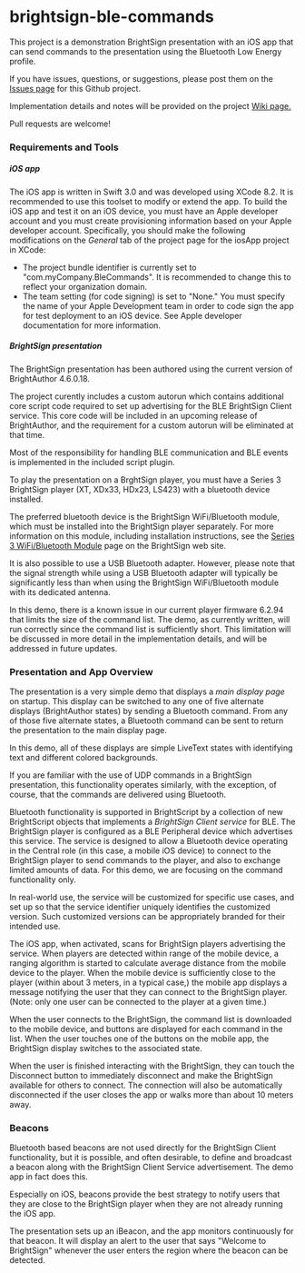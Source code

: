 # brightsign-ble-commands
This project is a demonstration BrightSign presentation with an iOS app that can send commands to the presentation using the Bluetooth Low Energy profile.

If you have issues, questions, or suggestions, please post them on the <a href="https://github.com/brightsign/brightsign-ble-commands/issues">Issues page</a> for this Github project.

Implementation details and notes will be provided on the project <a href="https://github.com/brightsign/brightsign-ble-commands/wiki">Wiki page.</a>

Pull requests are welcome!

### Requirements and Tools
##### iOS app
The iOS app is written in Swift 3.0 and was developed using XCode 8.2. It is recommended to use this toolset to modify or extend the app.
To build the iOS app and test it on an iOS device, you must have an Apple developer account and you must create provisioning information based on your Apple developer account. Specifically, you should make the following modifications on the _General_ tab of the project page for the iosApp project in XCode:
* The project bundle identifier is currently set to "com.myCompany.BleCommands". It is recommended to change this to reflect your organization domain.
* The team setting (for code signing) is set to "None." You must specify the name of your Apple Development team in order to code sign the app for test deployment to an iOS device. See Apple developer documentation for more information.

##### BrightSign presentation
The BrightSign presentation has been authored using the current version of BrightAuthor 4.6.0.18.

The project curently includes a custom autorun which contains additional core script code required to set up advertising for the BLE BrightSign Client service. This core code will be included in an upcoming release of BrightAuthor, and the requirement for a custom autorun will be eliminated at that time. 

Most of the responsibility for handling BLE communication and BLE events is implemented in the included script plugin.

To play the presentation on a BrghtSign player, you must have a Series 3 BrightSign player (XT, XDx33, HDx23, LS423) with a bluetooth device installed.

The preferred bluetooth device is the BrightSign WiFi/Bluetooth module, which must be installed into the BrightSign player separately. For more information on this module, including installation instructions, see the <a href="https://www.brightsign.biz/digital-signage-products/accessories/wireless-module">Series 3 WiFi/Bluetooth Module</a> page on the BrightSign web site.

It is also possible to use a USB Bluetooth adapter. However, please note that the signal strength while using a USB Bluetooth adapter will typically be significantly less than when using the BrightSign WiFi/Bluetooth module with its dedicated antenna.
 
In this demo, there is a known issue in our current player firmware 6.2.94 that limits the size of the command list. The demo, as currently written, will run correctly since the command list is sufficiently short. This limitation will be discussed in more detail in the implementation details, and will be addressed in future updates.

### Presentation and App Overview
The presentation is a very simple demo that displays a _main display page_ on startup. This display can be switched to any one of five alternate displays (BrightAuthor states) by sending a Bluetooth command. From any of those five alternate states, a Bluetooth command can be sent to return the presentation to the main display page.

In this demo, all of these displays are simple LiveText states with identifying text and different colored backgrounds.

If you are familiar with the use of UDP commands in a BrightSign presentation, this functionality operates similarly, with the exception, of course, that the commands are delivered using Bluetooth.

Bluetooth functionality is supported in BrightScript by a collection of new BrightScript objects that implements a _BrightSign Client service_ for BLE. The BrightSign player is configured as a BLE Peripheral device which advertises this service. The service is designed to allow a Bluetooth device operating in the Central role (in this case, a mobile iOS device) to connect to the BrightSign player to send commands to the player, and also to exchange limited amounts of data. For this demo, we are focusing on the command functionality only.

In real-world use, the service will be customized for specific use cases, and set up so that the service identifier uniquely identifies the customized version. Such customized versions can be appropriately branded for their intended use.

The iOS app, when activated, scans for BrightSign players advertising the service. When players are detected within range of the mobile device, a ranging algorithm is started to calculate average distance from the mobile device to the player. When the mobile device is sufficiently close to the player (within about 3 meters, in a typical case,) the mobile app displays a message notifying the user that they can connect to the BrightSign player. (Note: only one user can be connected to the player at a given time.)

When the user connects to the BrightSign, the command list is downloaded to the mobile device, and buttons are displayed for each command in the list. When the user touches one of the buttons on the mobile app, the BrightSign display switches to the associated state.

When the user is finished interacting with the BrightSign, they can touch the Disconnect button to immediately disconnect and make the BrightSign available for others to connect. The connection will also be automatically disconnected if the user closes the app or walks more than about 10 meters away.

### Beacons
Bluetooth based beacons are not used directly for the BrightSign Client functionality, but it is possible, and often desirable, to define and broadcast a beacon along with the BrightSign Client Service advertisement. The demo app in fact does this.

Especially on iOS, beacons provide the best strategy to notify users that they are close to the BrightSign player when they are not already running the iOS app.

The presentation sets up an iBeacon, and the app monitors continuously for that beacon. It will display an alert to the user that says "Welcome to BrightSign" whenever the user enters the region where the beacon can be detected.
